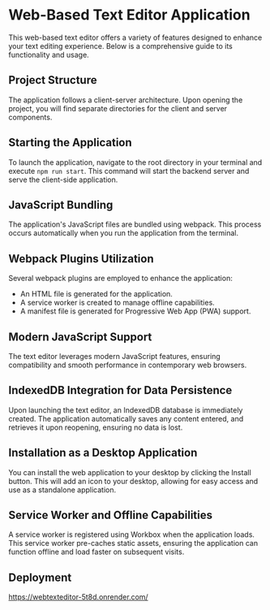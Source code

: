 # Web-Based Text Editor Application

This web-based text editor offers a variety of features designed to enhance your text editing experience. Below is a comprehensive guide to its functionality and usage.

## Project Structure

The application follows a client-server architecture. Upon opening the project, you will find separate directories for the client and server components.

## Starting the Application

To launch the application, navigate to the root directory in your terminal and execute `npm run start`. This command will start the backend server and serve the client-side application.

## JavaScript Bundling

The application's JavaScript files are bundled using webpack. This process occurs automatically when you run the application from the terminal.

## Webpack Plugins Utilization

Several webpack plugins are employed to enhance the application:
- An HTML file is generated for the application.
- A service worker is created to manage offline capabilities.
- A manifest file is generated for Progressive Web App (PWA) support.

## Modern JavaScript Support

The text editor leverages modern JavaScript features, ensuring compatibility and smooth performance in contemporary web browsers.

## IndexedDB Integration for Data Persistence

Upon launching the text editor, an IndexedDB database is immediately created. The application automatically saves any content entered, and retrieves it upon reopening, ensuring no data is lost.

## Installation as a Desktop Application

You can install the web application to your desktop by clicking the Install button. This will add an icon to your desktop, allowing for easy access and use as a standalone application.

## Service Worker and Offline Capabilities

A service worker is registered using Workbox when the application loads. This service worker pre-caches static assets, ensuring the application can function offline and load faster on subsequent visits.

## Deployment 

https://webtexteditor-5t8d.onrender.com/
